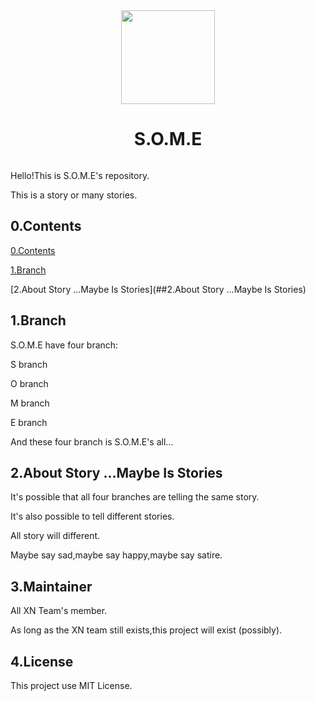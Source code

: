 <div align="center">
  <img src="https://pic.lienav.com/2022/02/27/665211d2bee64.png" width="150px" height="150px">
  <h1 align="center">S.O.M.E</h1>
<a href="https://github.com/xn-team/S.O.M.E/blob/Website/LICENSE"><img src="https://img.shields.io/badge/license-MIT%20License-blue" alt=""></a>
</div>

Hello!This is S.O.M.E's repository.

This is a story or many stories.

## 0.Contents

[0.Contents](##0.Contents)

[1.Branch](##1.Branch)

[2.About Story ...Maybe Is Stories](##2.About Story ...Maybe Is Stories)

## 1.Branch

S.O.M.E have four branch:

S branch

O branch

M branch

E branch

And these four branch is S.O.M.E's all...

## 2.About Story ...Maybe Is Stories

It's possible that all four branches are telling the same story.

It's also possible to tell different stories.

All story will different.

Maybe say sad,maybe say happy,maybe say satire.

## 3.Maintainer

All XN Team's member.

As long as the XN team still exists,this project will exist (possibly).

## 4.License

This project use MIT License.